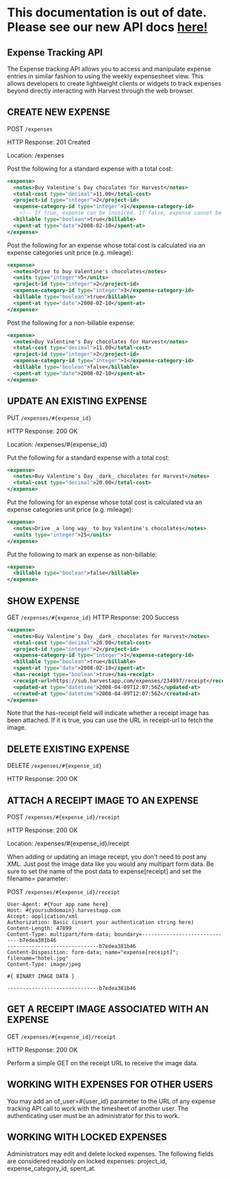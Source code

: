 # This documentation is out of date. Please see our new API docs [here!](http://help.getharvest.com/api)

## Expense Tracking API

The Expense tracking API allows you to access and manipulate expense entries in similar fashion to using the weekly expensesheet view. This allows developers to create lightweight clients or widgets to track expenses beyond directly interacting with Harvest through the web browser.

## CREATE NEW EXPENSE

POST `/expenses`

HTTP Response: 201 Created

Location: /expenses

Post the following for a standard expense with a total cost:

```xml
<expense>
  <notes>Buy Valentine's Day chocolates for Harvest</notes>
  <total-cost type="decimal">11.00</total-cost>
  <project-id type="integer">2</project-id>
  <expense-category-id type="integer">1</expense-category-id>
    <!-- If true, expense can be invoiced. If false, expense cannot be invoiced. -->
  <billable type="boolean">true</billable>
  <spent-at type="date">2008-02-10</spent-at>
</expense>
```

Post the following for an expense whose total cost is calculated via an expense categories unit price (e.g. mileage):

```xml
<expense>
  <notes>Drive to buy Valentine's chocolates</notes>
  <units type="integer">5</units>
  <project-id type="integer">2</project-id>
  <expense-category-id type="integer">3</expense-category-id>
  <billable type="boolean">true</billable>
  <spent-at type="date">2008-02-10</spent-at>
</expense>
```

Post the following for a non-billable expense:

```xml
<expense>
  <notes>Buy Valentine's Day chocolates for Harvest</notes>
  <total-cost type="decimal">11.00</total-cost>
  <project-id type="integer">2</project-id>
  <expense-category-id type="integer">1</expense-category-id>
  <billable type="boolean">false</billable>
  <spent-at type="date">2008-02-10</spent-at>
</expense>
```

## UPDATE AN EXISTING EXPENSE

PUT `/expenses/#{expense_id}`

HTTP Response: 200 OK

Location: /expenses/#{expense_id}

Put the following for a standard expense with a total cost:

```xml
<expense>
  <notes>Buy Valentine's Day _dark_ chocolates for Harvest</notes>
  <total-cost type="decimal">20.00</total-cost>
</expense>
```

Put the following for an expense whose total cost is calculated via an expense categories unit price (e.g. mileage):

```xml
<expense>
  <notes>Drive _a long way_ to buy Valentine's chocolates</notes>
  <units type="integer">25</units>
</expense>
```

Put the following to mark an expense as non-billable:

```xml
<expense>
  <billable type="boolean">false</billable>
</expense>
```

## SHOW EXPENSE

GET `/expenses/#{expense_id}`
HTTP Response: 200 Success

```xml
<expense>
  <notes>Buy Valentine's Day _dark_ chocolates for Harvest</notes>
  <total-cost type="decimal">20.00</total-cost>
  <project-id type="integer">2</project-id>
  <expense-category-id type="integer">1</expense-category-id>
  <billable type="boolean">true</billable>
  <spent-at type="date">2008-02-10</spent-at>
  <has-receipt type="boolean">true</has-receipt>
  <receipt-url>https://sub.harvestapp.com/expenses/234997/receipt</receipt-url>
  <updated-at type="datetime">2008-04-09T12:07:56Z</updated-at>
  <created-at type="datetime">2008-04-09T12:07:56Z</created-at>
</expense>
```

Note that the has-receipt field will indicate whether a receipt image has been attached. If it is true, you can use the URL in receipt-url to fetch the image.

## DELETE EXISTING EXPENSE

DELETE `/expenses/#{expense_id}`

HTTP Response: 200 OK

## ATTACH A RECEIPT IMAGE TO AN EXPENSE

POST `/expenses/#{expense_id}/receipt`

HTTP Response: 200 OK

Location: /expenses/#{expense_id}/receipt

When adding or updating an image receipt, you don't need to post any XML. Just post the image data like you would any multipart form data. Be sure to set the name of the post data to expense[receipt] and set the filename= parameter:

POST `/expenses/#{expense_id}/receipt`

```http
User-Agent: #{Your app name here}
Host: #{yoursubdomain}.harvestapp.com
Accept: application/xml
Authorization: Basic (insert your authentication string here)
Content-Length: 47899
Content-Type: multipart/form-data; boundary=------------------------------b7edea381b46
------------------------------b7edea381b46
Content-Disposition: form-data; name="expense[receipt]"; filename="hotel.jpg"
Content-Type: image/jpeg

#{ BINARY IMAGE DATA }

------------------------------b7edea381b46
```

## GET A RECEIPT IMAGE ASSOCIATED WITH AN EXPENSE

GET `/expenses/#{expense_id}/receipt`

HTTP Response: 200 OK

Perform a simple GET on the receipt URL to receive the image data.

## WORKING WITH EXPENSES FOR OTHER USERS

You may add an of_user=#{user_id} parameter to the URL of any expense tracking API call to work with the timesheet of another user. The authenticating user must be an administrator for this to work.

## WORKING WITH LOCKED EXPENSES

Administrators may edit and delete locked expenses. The following fields are considered readonly on locked expenses: project_id, expense_category_id, spent_at.
